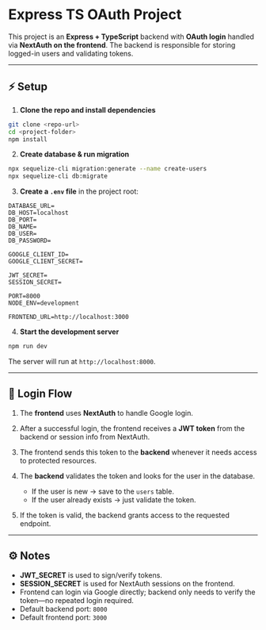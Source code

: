 # Express TS OAuth Project

This project is an **Express + TypeScript** backend with **OAuth login** handled via **NextAuth on the frontend**. The backend is responsible for storing logged-in users and validating tokens.

---

## ⚡ Setup

1. **Clone the repo and install dependencies**

```bash
git clone <repo-url>
cd <project-folder>
npm install
```

2. **Create database & run migration**

```bash
npx sequelize-cli migration:generate --name create-users
npx sequelize-cli db:migrate
```

3. **Create a `.env` file** in the project root:

```env
DATABASE_URL=
DB_HOST=localhost
DB_PORT=
DB_NAME=
DB_USER=
DB_PASSWORD=

GOOGLE_CLIENT_ID=
GOOGLE_CLIENT_SECRET=

JWT_SECRET=
SESSION_SECRET=

PORT=8000
NODE_ENV=development

FRONTEND_URL=http://localhost:3000
```

4. **Start the development server**

```bash
npm run dev
```

The server will run at `http://localhost:8000`.

---

## 🔑 Login Flow

1. The **frontend** uses **NextAuth** to handle Google login.
2. After a successful login, the frontend receives a **JWT token** from the backend or session info from NextAuth.
3. The frontend sends this token to the **backend** whenever it needs access to protected resources.
4. The **backend** validates the token and looks for the user in the database.

   * If the user is new → save to the `users` table.
   * If the user already exists → just validate the token.
5. If the token is valid, the backend grants access to the requested endpoint.

---

## ⚙️ Notes

* **JWT\_SECRET** is used to sign/verify tokens.
* **SESSION\_SECRET** is used for NextAuth sessions on the frontend.
* Frontend can login via Google directly; backend only needs to verify the token—no repeated login required.
* Default backend port: `8000`
* Default frontend port: `3000`
